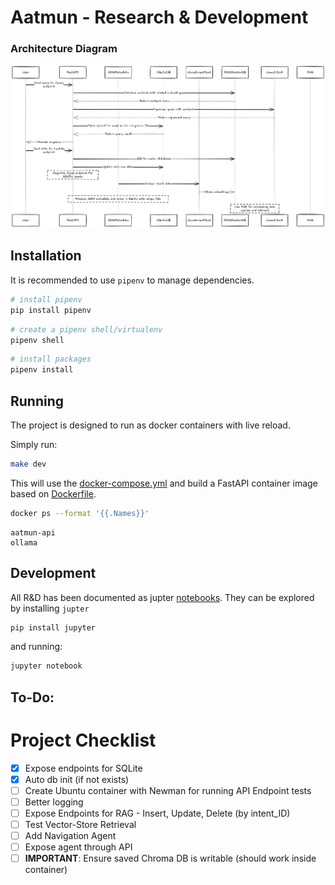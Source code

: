 # Aatmun - Research & Development

### Architecture Diagram

![NavigationDiagram](./data/images/navigation_diagram.png)

## Installation

It is recommended to use `pipenv` to manage dependencies.

```bash
# install pipenv
pip install pipenv
```

```bash
# create a pipenv shell/virtualenv
pipenv shell
```

```bash
# install packages
pipenv install
```

## Running

The project is designed to run as docker containers with live reload.

Simply run:

```bash
make dev
```

This will use the [docker-compose.yml](./docker-compose.yml) and build a FastAPI container image based on [Dockerfile](./Dockerfile).

```bash
docker ps --format '{{.Names}}'
```

```
aatmun-api
ollama
```
## Development

All R&D has been documented as jupter [notebooks](./notebooks/). They can be explored by installing `jupter`

```bash
pip install jupyter
```

and running:

```bash
jupyter notebook
```

## To-Do:

# Project Checklist

- [x] Expose endpoints for SQLite
- [x] Auto db init (if not exists) 
- [ ] Create Ubuntu container with Newman for running API Endpoint tests
- [ ] Better logging
- [ ] Expose Endpoints for RAG - Insert, Update, Delete (by intent_ID)
- [ ] Test Vector-Store Retrieval
- [ ] Add Navigation Agent
- [ ] Expose agent through API
- [ ] **IMPORTANT**: Ensure saved Chroma DB is writable (should work inside container)